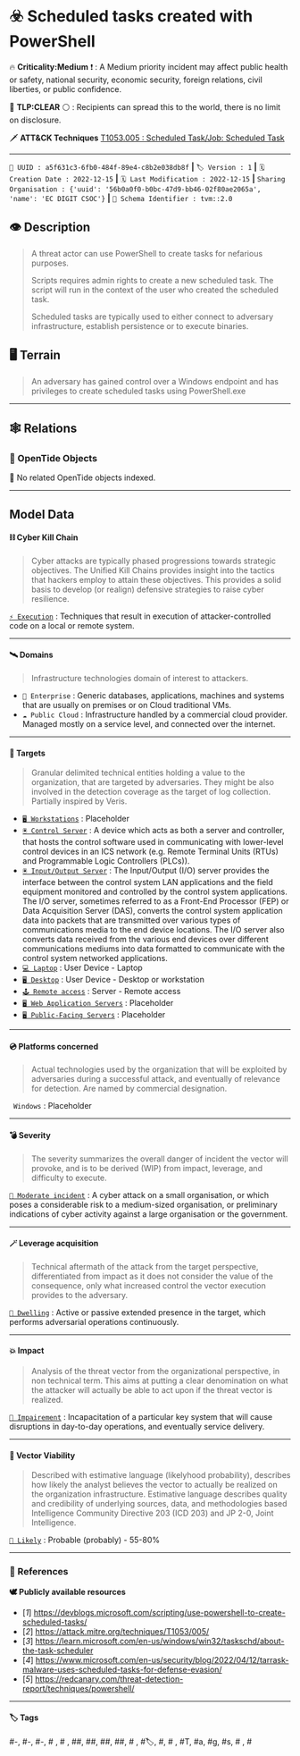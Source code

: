 

# ☣️ Scheduled tasks created with PowerShell

🔥 **Criticality:Medium** ❗ : A Medium priority incident may affect public health or safety, national security, economic security, foreign relations, civil liberties, or public confidence. 

🚦 **TLP:CLEAR** ⚪ : Recipients can spread this to the world, there is no limit on disclosure.


🗡️ **ATT&CK Techniques** [T1053.005 : Scheduled Task/Job: Scheduled Task](https://attack.mitre.org/techniques/T1053/005 'Adversaries may abuse the Windows Task Scheduler to perform task scheduling for initial or recurring execution of malicious code There are multiple wa')



---

`🔑 UUID : a5f631c3-6fb0-484f-89e4-c8b2e038db8f` **|** `🏷️ Version : 1` **|** `🗓️ Creation Date : 2022-12-15` **|** `🗓️ Last Modification : 2022-12-15` **|** `Sharing Organisation : {'uuid': '56b0a0f0-b0bc-47d9-bb46-02f80ae2065a', 'name': 'EC DIGIT CSOC'}` **|** `🧱 Schema Identifier : tvm::2.0`


## 👁️ Description

> A threat actor can use PowerShell to create tasks for nefarious purposes. 
> 
> Scripts requires admin rights to create a new scheduled task. The script 
> will run in the context of the user who created the scheduled task.
> 
> Scheduled tasks are typically used to either connect to adversary 
> infrastructure, establish persistence or to execute binaries.
> 



## 🖥️ Terrain 

 > An adversary has gained control over a Windows endpoint and has  
> privileges to create scheduled tasks using PowerShell.exe
> 

---

## 🕸️ Relations



### 🌊 OpenTide Objects
🚫 No related OpenTide objects indexed.





---

## Model Data

#### **⛓️ Cyber Kill Chain**

 > Cyber attacks are typically phased progressions towards strategic objectives. The Unified Kill Chains provides insight into the tactics that hackers employ to attain these objectives. This provides a solid basis to develop (or realign) defensive strategies to raise cyber resilience.

 [`⚡ Execution`](https://www.unifiedkillchain.com/assets/The-Unified-Kill-Chain.pdf) : Techniques that result in execution of attacker-controlled code on a local or remote system.

---

#### **🛰️ Domains**

 > Infrastructure technologies domain of interest to attackers.

  - `🏢 Enterprise` : Generic databases, applications, machines and systems that are usually on premises or on Cloud traditional VMs.
 - `☁️ Public Cloud` : Infrastructure handled by a commercial cloud provider. Managed mostly on a service level, and connected over the internet.

---

#### **🎯 Targets**

 > Granular delimited technical entities holding a value to the organization, that are targeted by adversaries. They might be also involved in the detection coverage as the target of log collection. Partially inspired by Veris.

  - [`🖥️ Workstations`](http://veriscommunity.net/enums.html#section-asset) : Placeholder
 - [`🖲️ Control Server`](https://collaborate.mitre.org/attackics/index.php/Control_Server) : A device which acts as both a server and controller, that hosts the control software used in communicating with lower-level control devices in an ICS network (e.g. Remote Terminal Units (RTUs) and Programmable Logic Controllers (PLCs)).
 - [`🖲️ Input/Output Server`](https://collaborate.mitre.org/attackics/index.php/Input/Output_Server) : The Input/Output (I/O) server provides the interface between the control system LAN applications and the field equipment monitored and controlled by the control system applications. The I/O server, sometimes referred to as a Front-End Processor (FEP) or Data Acquisition Server (DAS), converts the control system application data into packets that are transmitted over various types of communications media to the end device locations. The I/O server also converts data received from the various end devices over different communications mediums into data formatted to communicate with the control system networked applications.
 - [`💻 Laptop`](http://veriscommunity.net/enums.html#section-asset) : User Device - Laptop
 - [`🖥️ Desktop`](http://veriscommunity.net/enums.html#section-asset) : User Device - Desktop or workstation
 - [`🕹️ Remote access`](http://veriscommunity.net/enums.html#section-asset) : Server - Remote access
 - [`🖥️ Web Application Servers`](http://veriscommunity.net/enums.html#section-asset) : Placeholder
 - [`🖥️ Public-Facing Servers`](http://veriscommunity.net/enums.html#section-asset) : Placeholder

---

#### **💿 Platforms concerned**

 > Actual technologies used by the organization that will be exploited by adversaries during a successful attack, and eventually of relevance for detection. Are named by commercial designation.

 ` Windows` : Placeholder

---

#### **💣 Severity**

 > The severity summarizes the overall danger of incident the vector will provoke, and is to be derived (WIP) from impact, leverage, and difficulty to execute.

 [`🧨 Moderate incident`](https://www.ncsc.gov.uk/news/new-cyber-attack-categorisation-system-improve-uk-response-incidents) : A cyber attack on a small organisation, or which poses a considerable risk to a medium-sized organisation, or preliminary indications of cyber activity against a large organisation or the government.

---

#### **🪄 Leverage acquisition**

 > Technical aftermath of the attack from the target perspective, differentiated from impact as it does not consider the value of the consequence, only what increased control the vector execution provides to the adversary.

 [`🦠 Dwelling`](https://owasp.org/www-community/Threat_Modeling_Process#stride) : Active or passive extended presence in the target, which performs adversarial operations continuously.

---

#### **💥 Impact**

 > Analysis of the threat vector from the organizational perspective, in non technical term. This aims at putting a clear denomination on what the attacker will actually be able to act upon if the threat vector is realized.

 [`🩼 Impairement`](http://veriscommunity.net/enums.html#section-impact) : Incapacitation of a particular key system that will cause disruptions in day-to-day operations, and eventually service delivery.

---

#### **🎲 Vector Viability**

 > Described with estimative language (likelyhood probability), describes how likely the analyst believes the vector to actually be realized on the organization infrastructure. Estimative language describes quality and credibility of underlying sources, data, and methodologies based Intelligence Community Directive 203 (ICD 203) and JP 2-0, Joint Intelligence.

 [`🧐 Likely`](https://www.dni.gov/files/documents/ICD/ICD%20203%20Analytic%20Standards.pdf) : Probable (probably) - 55-80%

---



### 🔗 References



**🕊️ Publicly available resources**

- [_1_] https://devblogs.microsoft.com/scripting/use-powershell-to-create-scheduled-tasks/
- [_2_] https://attack.mitre.org/techniques/T1053/005/
- [_3_] https://learn.microsoft.com/en-us/windows/win32/taskschd/about-the-task-scheduler
- [_4_] https://www.microsoft.com/en-us/security/blog/2022/04/12/tarrask-malware-uses-scheduled-tasks-for-defense-evasion/
- [_5_] https://redcanary.com/threat-detection-report/techniques/powershell/

[1]: https://devblogs.microsoft.com/scripting/use-powershell-to-create-scheduled-tasks/
[2]: https://attack.mitre.org/techniques/T1053/005/
[3]: https://learn.microsoft.com/en-us/windows/win32/taskschd/about-the-task-scheduler
[4]: https://www.microsoft.com/en-us/security/blog/2022/04/12/tarrask-malware-uses-scheduled-tasks-for-defense-evasion/
[5]: https://redcanary.com/threat-detection-report/techniques/powershell/

---

#### 🏷️ Tags

#-, #-, #-, #
, #
, ##, ##, ##, ##, # , #🏷, #️, # , #T, #a, #g, #s, #
, #



